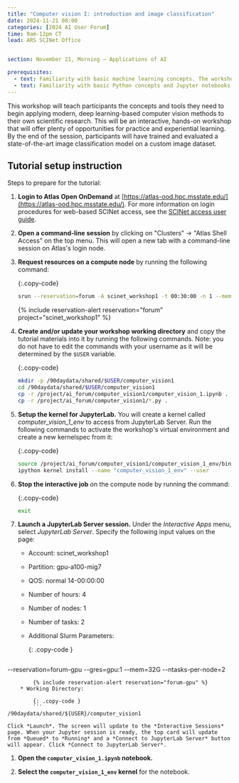 ```yaml
---
title: "Computer vision I: introduction and image classification"
date: 2024-11-21 08:00
categories: [2024 AI User Forum] 
time: 9am-12pm CT
lead: ARS SCINet Office


section: November 21, Morning — Applications of AI

prerequisites:
  - text: Familiarity with basic machine learning concepts. The workshop on November 20 will provide this background, if needed.
  - text: Familiarity with basic Python concepts and Jupyter notebooks. We will offer virtual training for these skills before the Forum begins.
---
```


This workshop will teach participants the concepts and tools they need to begin applying modern, deep learning-based computer vision methods to their own scientific research. This will be an interactive, hands-on workshop that will offer plenty of opportunities for practice and experiential learning. By the end of the session, participants will have trained and evaluated a state-of-the-art image classification model on a custom image dataset.<!--excerpt--> 

## Tutorial setup instruction

Steps to prepare for the tutorial:

1. **Login to Atlas Open OnDemand** at [https://atlas-ood.hpc.msstate.edu/](https://atlas-ood.hpc.msstate.edu/). For more information on login procedures for web-based SCINet access, see the [SCINet access user guide]({{site.baseurl}}/guides/access/web-based-login).

1. **Open a command-line session** by clicking on "Clusters" -> "Atlas Shell Access" on the top menu. This will open a new tab with a command-line session on Atlas's login node.

1. **Request resources on a compute node** by running the following command: 

    {:.copy-code}
    ```bash
    srun --reservation=forum -A scinet_workshop1 -t 00:30:00 -n 1 --mem 8G --pty bash 
    ```
    {% include reservation-alert reservation="forum" project="scinet_workshop1" %}

1. **Create and/or update your workshop working directory** and copy the tutorial materials into it by running the following commands. Note: you do not have to edit the commands with your username as it will be determined by the `$USER` variable. 

    {:.copy-code}
    ```bash
    mkdir -p /90daydata/shared/$USER/computer_vision1
    cd /90daydata/shared/$USER/computer_vision1
    cp -r /project/ai_forum/computer_vision1/computer_vision_1.ipynb .
    cp -r /project/ai_forum/computer_vision1/*.py .
    ```

1. **Setup the kernel for JupyterLab.** You will create a kernel called *computer_vision_1_env* to access from JupyterLab Server. Run the following commands to activate the workshop's virtual environment and create a new kernelspec from it:

    {:.copy-code}
    ```bash
    source /project/ai_forum/computer_vision1/computer_vision_1_env/bin/activate
    ipython kernel install --name "computer_vision_1_env" --user
    ```

1. **Stop the interactive job** on the compute node by running the command:

    {:.copy-code}
    ```bash
    exit
    ```

1. **Launch a JupyterLab Server session.** Under the *Interactive Apps* menu, select *JupyterLab Server*. Specify the following input values on the page:

    * Account: scinet_workshop1
    * Partition: gpu-a100-mig7
    * QOS: normal 14-00:00:00
    * Number of hours: 4
    * Number of nodes: 1
    * Number of tasks: 2
    * Additional Slurm Parameters: 
        
        {: .copy-code }
        ```
--reservation=forum-gpu --gres=gpu:1 --mem=32G --ntasks-per-node=2
```
        {% include reservation-alert reservation="forum-gpu" %}
    * Working Directory: 
        
        {: .copy-code }
        ```
/90daydata/shared/${USER}/computer_vision1
```
  
    Click *Launch*. The screen will update to the *Interactive Sessions* page. When your Jupyter session is ready, the top card will update from *Queued* to *Running* and a *Connect to JupyterLab Server* button will appear. Click *Connect to JupyterLab Server*.

1. **Open the `computer_vision_1.ipynb` notebook.**
  
1. **Select the `computer_vision_1_env` kernel** for the notebook.
